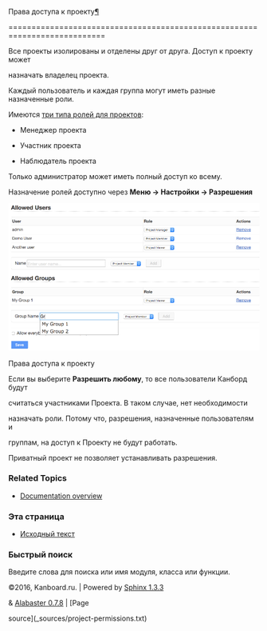 Права доступа к проекту[¶](#project-permissions "Ссылка на этот заголовок")

===========================================================================



Все проекты изолированы и отделены друг от друга. Доступ к проекту может

назначать владелец проекта.



Каждый пользователь и каждая группа могут иметь разные назначенные роли.

Имеются [три типа ролей для проектов](roles.markdown):



-   Менеджер проекта



-   Участник проекта



-   Наблюдатель проекта



Только администратор может иметь полный доступ ко всему.



Назначение ролей доступно через **Меню -\> Настройки -\> Разрешения**



![Project Permissions](_images/project-permissions.png)



Права доступа к проекту



Если вы выберите **Разрешить любому**, то все пользователи Канборд будут

считаться участниками Проекта. В таком случае, нет необходимости

назначать роли. Потому что, разрешения, назначенные пользователям и

группам, на доступ к Проекту не будут работать.



Приватный проект не позволяет устанавливать разрешения.



### Related Topics



-   [Documentation overview](index.markdown)



### Эта страница



-   [Исходный текст](_sources/project-permissions.txt)



### Быстрый поиск



Введите слова для поиска или имя модуля, класса или функции.



©2016, Kanboard.ru. | Powered by [Sphinx 1.3.3](http://sphinx-doc.org/)

& [Alabaster 0.7.8](https://github.com/bitprophet/alabaster) | [Page

source](_sources/project-permissions.txt)

